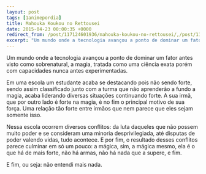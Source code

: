 ```yaml
---
layout: post
tags: [1animepordia]
title: Mahouka Koukou no Rettousei
date: 2015-04-23 00:00:35 +0000
redirect_from: /post/117124601936/mahouka-koukou-no-rettousei/,/post/117124601936/
excerpt: "Um mundo onde a tecnologia avançou a ponto de dominar um fator antes visto como sobrenatural, a magia, tratada como uma ciência exata porém com capacidades nunca antes experimentadas.<br>"
---
```


Um mundo onde a tecnologia avançou a ponto de dominar um fator antes
visto como sobrenatural, a magia, tratada como uma ciência exata porém
com capacidades nunca antes experimentadas.

Em uma escola um estudante acaba se destacando pois não sendo forte,
sendo assim classificado junto com a turma que não aprenderão a fundo a
magia, acaba liderando diversas situações continuando forte. A sua irmã,
que por outro lado é forte na magia, é no fim o principal motivo de sua
força. Uma relação tão forte entre irmãos que nem parece que eles sejam
somente isso.

Nessa escola ocorrem diversos conflitos: da luta daqueles que não possem
muito poder e se consideram uma minoria desprivilegiada, até disputas de
poder valendo vidas, tudo acontece. E por fim, o resultado desses
conflitos parece culminar em só um pouco: a mágica, sim, a mágica mesmo,
ela é o que há de mais forte, não há armas, não há nada que a supere, e
fim.

E fim, ou seja: não entendi mais nada.


